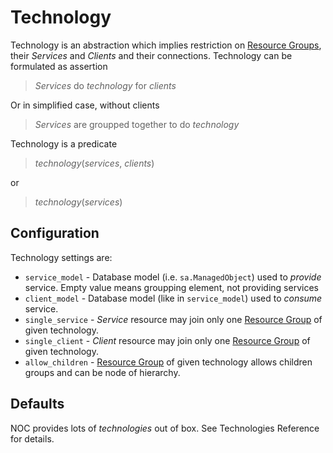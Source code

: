 # Technology

Technology is an abstraction which implies restriction
on [Resource Groups](../resource-group/index.md), their *Services* and *Clients* and
their connections. Technology can be formulated as assertion

> *Services* do *technology* for *clients*

Or in simplified case, without clients

> *Services* are groupped together to do *technology*

Technology is a predicate

> *technology*(*services*, *clients*)

or

> *technology*(*services*)

## Configuration

Technology settings are:

* `service_model` - Database model (i.e. `sa.ManagedObject`) used to *provide* service.
  Empty value means groupping element, not providing services
* `client_model` - Database model (like in `service_model`) used to *consume* service.
* `single_service` - *Service* resource may join only one [Resource Group](../resource-group/index.md) of given technology.
* `single_client` - *Client* resource may join only one [Resource Group](../resource-group/index.md) of given technology.
* `allow_children` - [Resource Group](../resource-group/index.md) of given technology allows children groups and can be node of hierarchy.

## Defaults
NOC provides lots of *technologies* out of box. See Technologies Reference for details.
